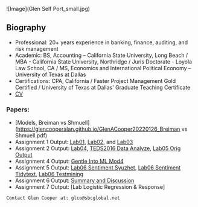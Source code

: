 ![Image](Glen Self Port_small.jpg)
## Biography

- Professional: 20+ years experience in banking, finance, auditing, and risk management
- Academic: BS, Accounting – California State University, Long Beach / MBA - California State University, Northridge / Juris Doctorate - Loyola Law School, CA / MS, Economics and International Political Economy – University of Texas at Dallas
- Certifications: CPA, California / Faster Project Management Gold Certified / University of Texas at Dallas' Graduate Teaching Certificate
- [CV](https://github.com/GlenCooperAlan/GlenACooper/blob/e218e77a99cfa9d2a367705ac7954878c9557bb9/GlenCooper_Resume_GetHub.pdf)

### Papers:
- [Models, Breiman vs Shmuell](https://glencooperalan.github.io/GlenACooper20220126_Breiman vs Shmuell.pdf)
- Assignment 1 Output: [Lab01](https://glencooperalan.github.io/GlenACooper/KnowledgeMiningEPPS-6323DrHoLab01Assignment1GlenCreated.pdf), [Lab02](https://glencooperalan.github.io/GlenACooper/KnowledgeMiningEPPS6323DrHoLab02Assignment1GlenCreated.pdf), and [Lab03](https://glencooperalan.github.io/GlenACooper/Lab03_Modified-for-Glen-produce-output_03042022.html)
- Assignment 2 Output: [Lab04](https://glencooperalan.github.io/GlenACooper/Lab04_Glen-Output-20220220_01.html), [TEDS2016 Data Analyze](https://glencooperalan.github.io/GlenACooper/Assignment2WorkonTEDS2016Data.pdf), [Lab05 Orig Output](https://glencooperalan.github.io/GlenACooper/Lab05_for-All-Lab05-Output.html)
- Assignment 4 Output: [Gentle Into ML Mod4](https://glencooperalan.github.io/GlenACooper/GentleIntroMLModule4.html)
- Assignment 5 Output: [Lab06 Sentiment Syuzhet](https://glencooperalan.github.io/GlenACooper/Lab06_sentiment_syuzhet01_Glen_Version.html), [Lab06 Sentiment Tidytext](https://glencooperalan.github.io/GlenACooper/Lab_sentiment_tidytext01_Glen-Version02.html), [Lab06 Testmining](https://glencooperalan.github.io/GlenACooper/Lab06_textmining01_Glen-Version.html)
- Assignment 6 Output: [Summary and Discussion](https://glencooperalan.github.io/GlenACooper/Assignment06_SummaryandDiscussion.pdf)
- Assignment 7 Output: [Lab Logistic Regression & Response] 







```
Contact Glen Cooper at: glco@sbcglobal.net
```

